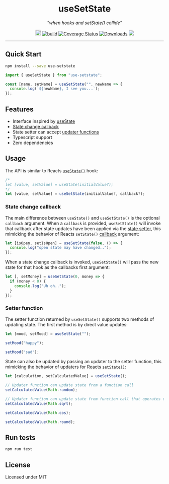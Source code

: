 <h1 align="center">useSetState</h1>
<p align="center"><i>"when hooks and setState() collide"</i></p>

<p align="center">
  <a href="https://badge.fury.io/js/use-setstate"><img src="https://badge.fury.io/js/use-setstate.svg" alt="npm version" height="18"></a>
  <a href="https://travis-ci.org/dacre-denny/use-setstate"><img src="https://travis-ci.org/dacre-denny/use-setstate.svg?branch=master" alt="build"></a>
  <a href='https://coveralls.io/github/dacre-denny/use-setstate?branch=master'><img src='https://coveralls.io/repos/github/dacre-denny/use-setstate/badge.svg?branch=master' alt='Coverage Status' /></a>
  <a href="https://www.npmjs.com/package/use-setstate"><img src="https://img.shields.io/npm/dm/use-setstate" alt="Downloads"></a>
  <a href="https://www.codacy.com?utm_source=github.com&amp;utm_medium=referral&amp;utm_content=dacre-denny/use-setstate&amp;utm_campaign=Badge_Grade"><img src="https://api.codacy.com/project/badge/Grade/295187f20b074fd9b63040c3538e006a"/></a>
</p>

---

## Quick Start

```bash
npm install --save use-setstate
```

```jsx
import { useSetState } from "use-setstate";

const [name, setName] = useSetState("", newName => {
  console.log(`${newName}, I see you...`);
});
```

## Features

*   Interface inspired by [useState](https://reactjs.org/docs/hooks-state.html)
*   [State change callback](#State-change-callback)
*   State setter can accept [updater functions](#Setter-function)
*   Typescript support
*   Zero dependencies

## Usage

The API is similar to Reacts [`useState()`](https://reactjs.org/docs/hooks-state.html) hook:

```jsx
/*
let [value, setValue] = useState(initialValue?);
*/
let [value, setValue] = useSetState(initialValue?, callback?);
```

### State change callback

The main difference between `useState()` and `useSetState()` is the optional `callback` argument. When a `callback` is provided, `useSetState()` will invoke that callback after state updates have been applied via the [state setter](#Setter-function), this mimicking the behavior of Reacts `setState()` [callback](https://reactjs.org/docs/react-component.html#setstate) argument:

```jsx
let [isOpen, setIsOpen] = useSetState(false, () => {
  console.log("open state may have changed..");
});
```

When a state change callback is invoked, `useSetState()` will pass the new state for that hook as the callbacks first argument:

```jsx
let [, setMoney] = useSetState(0, money => {
  if (money < 0) {
    console.log("Uh oh..");
  }
});
```

### Setter function

The setter function returned by `useSetState()` supports two methods of updating state. The first method is by direct value updates:

```jsx
let [mood, setMood] = useSetState("");

setMood("happy");

setMood("sad");
```

State can also be updated by passing an updater to the setter function, this mimicking the behavior of updaters for Reacts [`setState()`](https://reactjs.org/docs/state-and-lifecycle.html#state-updates-may-be-asynchronous):

```jsx
let [calculation, setCalculatedValue] = useSetState();

// Updater function can update state from a function call
setCalculatedValue(Math.random);

// Updater function can update state from function call that operates on current state
setCalculatedValue(Math.sqrt);

setCalculatedValue(Math.cos);

setCalculatedValue(Math.round);
```

## Run tests

```bash
npm run test
```

## License

Licensed under MIT
